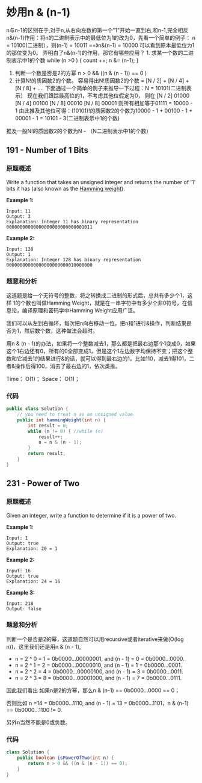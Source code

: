 # 妙用n & \(n-1\)

n与n-1的区别在于,对于n,从右向左数的第一个"1"开始一直到右,和n-1,完全相反 n&\(n-1\)作用：将n的二进制表示中的最低位为1的改为0，先看一个简单的例子： n = 10100\(二进制），则\(n-1\) = 10011 ==》n&\(n-1\) = 10000 可以看到原本最低位为1的那位变为0。 弄明白了n&\(n-1\)的作用，那它有哪些应用？ 1. 求某一个数的二进制表示中1的个数 while \(n &gt;0 \) { count ++; n &= \(n-1\); }

1. 判断一个数是否是2的方幂 n &gt; 0 && \(\(n & \(n - 1\)\) == 0 \)
2. 计算N!的质因数2的个数。 容易得出N!质因数2的个数 = \[N / 2\] + \[N / 4\] + \[N / 8\] + .... 下面通过一个简单的例子来推导一下过程：N = 10101\(二进制表示） 现在我们跟踪最高位的1，不考虑其他位假定为0， 则在 \[N / 2\] 01000 \[N / 4\] 00100 \[N / 8\] 00010 \[N / 8\] 00001 则所有相加等于01111 = 10000 - 1 由此推及其他位可得：\(10101\)!的质因数2的个数为10000 - 1 + 00100 - 1 + 00001 - 1 = 10101 - 3\(二进制表示中1的个数\)

推及一般N!的质因数2的个数为N - （N二进制表示中1的个数）

## 191 - Number of 1 Bits

### 原题概述

Write a function that takes an unsigned integer and returns the number of '1' bits it has \(also known as the [Hamming weight](http://en.wikipedia.org/wiki/Hamming_weight)\).

**Example 1:**

```text
Input: 11
Output: 3
Explanation: Integer 11 has binary representation 00000000000000000000000000001011 
```

**Example 2:**

```text
Input: 128
Output: 1
Explanation: Integer 128 has binary representation 00000000000000000000000010000000
```

### 题意和分析

这道题是给一个无符号的整数，将之转换成二进制的形式后，总共有多少个1，这样 1的个数也叫做Hamming Weight，就是在一串字符中有多少个非0符号，在信息论，编译原理和密码学中Hamming Weight应用广泛。

我们可以从左到右循环，每次把n向右移动一位，把n和1进行&操作，判断结果是否为1，然后数个数，这种做法会超时。

用n & \(n - 1\)的办法，如果将一个整数减去1，那么都是把最右边那个1变成0，如果这个1右边还有0，所有的0全部变成1，但是这个1左边数字均保持不变；把这个整数和它减去1的结果进行&的话，就可以得到最右边的1。比如110，减去1得101，二者&操作后得100，消去了最右边的1，依次类推。

Time： O\(1\)； Space： O\(1\)；

### 代码

```java
public class Solution {
    // you need to treat n as an unsigned value
    public int hammingWeight(int n) {
        int result = 0;
        while (n != 0) { //while (n)
            result++;
            n = n & (n - 1);
        }
        return result;
    }
}
```

## 231 - Power of Two

### 原题概述

Given an integer, write a function to determine if it is a power of two.

**Example 1:**

```text
Input: 1
Output: true 
Explanation: 20 = 1
```

**Example 2:**

```text
Input: 16
Output: true
Explanation: 24 = 16
```

**Example 3:**

```text
Input: 218
Output: false
```

### 题意和分析

判断一个是否是2的幂，这道题自然可以用recursive或者iterative来做\(O\(log n\)\)，这里我们还是用n & \(n - 1\),

* n = 2 ^ 0 = 1 = 0b0000...00000001, and \(n - 1\) = 0 = 0b0000...0000.
* n = 2 ^ 1 = 2 = 0b0000...00000010, and \(n - 1\) = 1 = 0b0000...0001.
* n = 2 ^ 2 = 4 = 0b0000...00000100, and \(n - 1\) = 3 = 0b0000...0011.
* n = 2 ^ 3 = 8 = 0b0000...00001000, and \(n - 1\) = 7 = 0b0000...0111.

因此我们看出 如果n是2的方幂，那么n & \(n-1\) == 0b0000...0000 == 0；

否则比如 n =14 = 0b0000...1110, and \(n - 1\) = 13 = 0b0000...1101，n & \(n-1\) == 0b0000...1100 != 0.

另外n当然不能是0或负数。

### 代码

```java
class Solution {
    public boolean isPowerOfTwo(int n) {
        return n > 0 && ((n & (n - 1)) == 0);
    }
}
```



